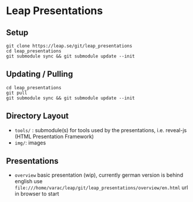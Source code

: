 Leap Presentations
==================

Setup
-----

    git clone https://leap.se/git/leap_presentations
    cd leap_presentations
    git submodule sync && git submodule update --init


Updating / Pulling
------------------

    cd leap_presentations
    git pull
    git submodule sync && git submodule update --init    


Directory Layout
----------------

* `tools/` : submodule(s) for tools used by the presentations, i.e. reveal-js (HTML Presentation Framework)
* `img/`: images

Presentations
-------------

* `overview`
  basic presentation (wip), currently german version is behind english
  use `file:///home/varac/leap/git/leap_presentations/overview/en.html` url in browser to start

